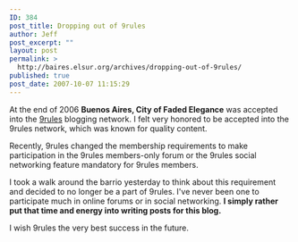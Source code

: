 ```yaml
---
ID: 384
post_title: Dropping out of 9rules
author: Jeff
post_excerpt: ""
layout: post
permalink: >
  http://baires.elsur.org/archives/dropping-out-of-9rules/
published: true
post_date: 2007-10-07 11:15:29
---
```

At the end of 2006 <strong>Buenos Aires, City of Faded Elegance</strong> was accepted into the <a href="http://9rules.com/">9rules</a> blogging network. I felt very honored to be accepted into the 9rules network, which was known for quality content. 

Recently, 9rules changed the membership requirements to make participation in the 9rules members-only forum or the 9rules social networking feature mandatory for 9rules members. 

I took a walk around the barrio yesterday to think about this requirement and decided to no longer be a part of 9rules.  I've never been one to participate much in online forums or in social networking. <strong>I simply rather put that time and energy into writing posts for this blog.</strong> 

I wish 9rules the very best success in the future.